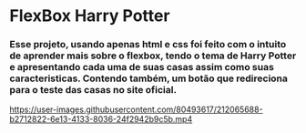 <h1> FlexBox Harry Potter </h1>

<h3> Esse projeto, usando apenas html e css foi feito com o intuito de aprender mais sobre o flexbox, tendo o tema de Harry Potter e apresentando cada uma de suas casas assim como suas caracteristicas. Contendo também, um botão que redireciona para o teste das casas no site oficial. </h3>

https://user-images.githubusercontent.com/80493617/212065688-b2712822-6e13-4133-8036-24f2942b9c5b.mp4

